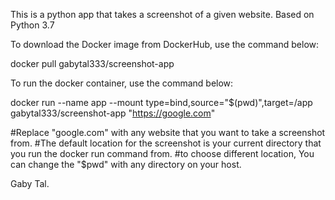 This is a python app that takes a screenshot of a given website.
Based on Python 3.7 


To download the Docker image from DockerHub, use the command below:

docker pull gabytal333/screenshot-app


To run the docker container, use the command below:
 
docker run --name app --mount type=bind,source="$(pwd)",target=/app gabytal333/screenshot-app "https://google.com"


#Replace "google.com" with any website that you want to take a screenshot from.
#The default location for the screenshot is your current directory that you run the docker run command from.
#to choose different location, You can change the "$pwd" with any directory on your host.

Gaby Tal.

